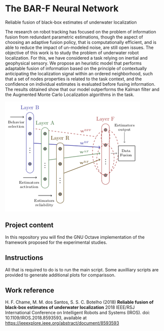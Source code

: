 # The BAR-F Neural Network


Reliable fusion of black-box estimates of underwater localization

The research on robot tracking has focused on the problem of information fusion from redundant parametric estimations, though the aspect of choosing an adaptive fusion policy, that is computationally efficient, and is able to reduce the impact of un-modeled noise, are still open issues. The objective of this work is to study the problem of underwater robot localization. For this, we have considered a task relying on inertial and geophysical sensory. We propose an heuristic model that performs adaptable fusion of information based on the principle of contextually anticipating the localization signal within an ordered neighborhood, such that a set of nodes properties is related to the task context, and the confidence on individual estimates is evaluated before fusing information. The results obtained show that our model outperforms the Kalman filter and the Augmented Monte Carlo Localization algorithms in the task.

[![Watch the video about the work proposal](Images/BAR-F.png)](https://youtu.be/jPywsajUCmE)

## Project content

In this repository you will find the GNU Octave implementation of the framework proposed for the experimental studies.

## Instructions

All that is required to do is to run the main script. Some auxilliary scripts are provided to generate additional plots for comparisson.

## Work reference

H. F. Chame, M. M. dos Santos, S. S. C. Botelho (2018) **Reliable fusion of black-box estimates of underwater localization**  2018 IEEE/RSJ International Conference on Intelligent Robots and Systems (IROS). doi:  10.1109/IROS.2018.8593593, available at https://ieeexplore.ieee.org/abstract/document/8593593


